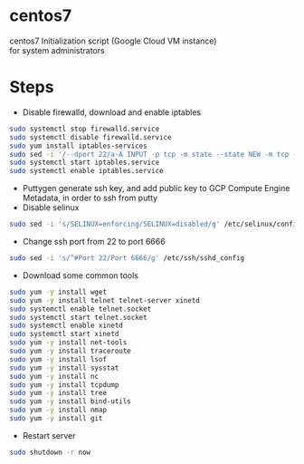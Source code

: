 # centos7
centos7 Initialization script (Google Cloud VM instance)<br>
for system administrators

# Steps
* Disable firewalld, download and enable iptables
```bash
sudo systemctl stop firewalld.service
sudo systemctl disable firewalld.service 
sudo yum install iptables-services
sudo sed -i '/--dport 22/a-A INPUT -p tcp -m state --state NEW -m tcp --dport 6666 -j ACCEPT' /etc/sysconfig/iptables
sudo systemctl start iptables.service
sudo systemctl enable iptables.service
```
* Puttygen generate ssh key, and add public key to GCP Compute Engine Metadata, in order to ssh from putty
* Disable selinux
```bash
sudo sed -i 's/SELINUX=enforcing/SELINUX=disabled/g' /etc/selinux/config
```
* Change ssh port from 22 to port 6666
```bash
sudo sed -i 's/^#Port 22/Port 6666/g' /etc/ssh/sshd_config
```
* Download some common tools
```bash
sudo yum -y install wget
sudo yum -y install telnet telnet-server xinetd
sudo systemctl enable telnet.socket
sudo systemctl start telnet.socket
sudo systemctl enable xinetd
sudo systemctl start xinetd
sudo yum -y install net-tools
sudo yum -y install traceroute
sudo yum -y install lsof
sudo yum -y install sysstat
sudo yum -y install nc 
sudo yum -y install tcpdump
sudo yum -y install tree
sudo yum -y install bind-utils
sudo yum -y install nmap
sudo yum -y install git
```
* Restart server
```bash
sudo shutdown -r now
```

